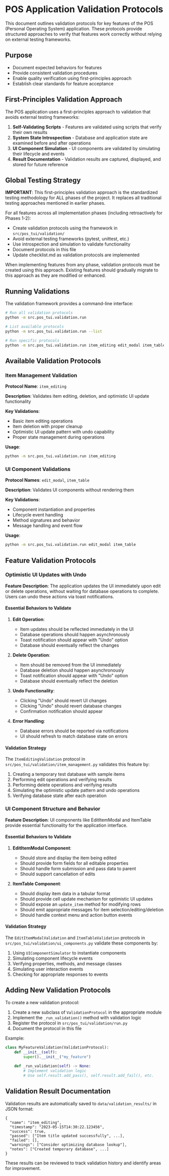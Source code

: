 # POS Application Validation Protocols

This document outlines validation protocols for key features of the POS (Personal Operating System) application. These protocols provide structured approaches to verify that features work correctly without relying on external testing frameworks.

## Purpose

- Document expected behaviors for features
- Provide consistent validation procedures
- Enable quality verification using first-principles approach
- Establish clear standards for feature acceptance

## First-Principles Validation Approach

The POS application uses a first-principles approach to validation that avoids external testing frameworks:

1. **Self-Validating Scripts** - Features are validated using scripts that verify their own results
2. **System State Introspection** - Database and application state are examined before and after operations
3. **UI Component Simulation** - UI components are validated by simulating their lifecycle and events
4. **Result Documentation** - Validation results are captured, displayed, and stored for future reference

## Global Testing Strategy

**IMPORTANT**: This first-principles validation approach is the standardized testing methodology for ALL phases of the project. It replaces all traditional testing approaches mentioned in earlier phases.

For all features across all implementation phases (including retroactively for Phases 1-2):
- Create validation protocols using the framework in `src/pos_tui/validation/`
- Avoid external testing frameworks (pytest, unittest, etc.)
- Use introspection and simulation to validate functionality
- Document protocols in this file
- Update checklist.md as validation protocols are implemented

When implementing features from any phase, validation protocols must be created using this approach. Existing features should gradually migrate to this approach as they are modified or enhanced.

## Running Validations

The validation framework provides a command-line interface:

```bash
# Run all validation protocols
python -m src.pos_tui.validation.run

# List available protocols
python -m src.pos_tui.validation.run --list

# Run specific protocols
python -m src.pos_tui.validation.run item_editing edit_modal item_table
```

## Available Validation Protocols

### Item Management Validation

**Protocol Name**: `item_editing`

**Description**: Validates item editing, deletion, and optimistic UI update functionality

**Key Validations**:
- Basic item editing operations
- Item deletion with proper cleanup
- Optimistic UI update pattern with undo capability
- Proper state management during operations

**Usage**:
```bash
python -m src.pos_tui.validation.run item_editing
```

### UI Component Validations

**Protocol Names**: `edit_modal`, `item_table`

**Description**: Validates UI components without rendering them

**Key Validations**:
- Component instantiation and properties
- Lifecycle event handling
- Method signatures and behavior
- Message handling and event flow

**Usage**:
```bash
python -m src.pos_tui.validation.run edit_modal item_table
```

## Feature Validation Protocols

### Optimistic UI Updates with Undo

**Feature Description**: The application updates the UI immediately upon edit or delete operations, without waiting for database operations to complete. Users can undo these actions via toast notifications.

#### Essential Behaviors to Validate

1. **Edit Operation**:
   - Item updates should be reflected immediately in the UI
   - Database operations should happen asynchronously
   - Toast notification should appear with "Undo" option
   - Database should eventually reflect the changes

2. **Delete Operation**:
   - Item should be removed from the UI immediately 
   - Database deletion should happen asynchronously
   - Toast notification should appear with "Undo" option
   - Database should eventually reflect the deletion

3. **Undo Functionality**:
   - Clicking "Undo" should revert UI changes
   - Clicking "Undo" should revert database changes
   - Confirmation notification should appear

4. **Error Handling**:
   - Database errors should be reported via notifications
   - UI should refresh to match database state on errors

#### Validation Strategy

The `ItemEditingValidation` protocol in `src/pos_tui/validation/item_management.py` validates this feature by:

1. Creating a temporary test database with sample items
2. Performing edit operations and verifying results
3. Performing delete operations and verifying results
4. Simulating the optimistic update pattern and undo operations
5. Verifying database state after each operation

### UI Component Structure and Behavior

**Feature Description**: UI components like EditItemModal and ItemTable provide essential functionality for the application interface.

#### Essential Behaviors to Validate

1. **EditItemModal Component**:
   - Should store and display the item being edited
   - Should provide form fields for all editable properties
   - Should handle form submission and pass data to parent
   - Should support cancellation of edits

2. **ItemTable Component**:
   - Should display item data in a tabular format
   - Should provide cell update mechanism for optimistic UI updates
   - Should expose an `update_item` method for modifying rows
   - Should emit appropriate messages for item selection/editing/deletion
   - Should handle context menu and action button events

#### Validation Strategy

The `EditItemModalValidation` and `ItemTableValidation` protocols in `src/pos_tui/validation/ui_components.py` validate these components by:

1. Using `UIComponentSimulator` to instantiate components
2. Simulating component lifecycle events
3. Verifying properties, methods, and message classes
4. Simulating user interaction events
5. Checking for appropriate responses to events

## Adding New Validation Protocols

To create a new validation protocol:

1. Create a new subclass of `ValidationProtocol` in the appropriate module
2. Implement the `_run_validation()` method with validation logic
3. Register the protocol in `src/pos_tui/validation/run.py`
4. Document the protocol in this file

Example:
```python
class MyFeatureValidation(ValidationProtocol):
    def __init__(self):
        super().__init__("my_feature")
    
    def _run_validation(self) -> None:
        # Implement validation logic
        # Use self.result.add_pass(), self.result.add_fail(), etc.
```

## Validation Result Documentation

Validation results are automatically saved to `data/validation_results/` in JSON format:

```
{
  "name": "item_editing",
  "timestamp": "2023-05-15T14:30:22.123456",
  "success": true,
  "passed": ["Item title updated successfully", ...],
  "failed": [],
  "warnings": ["Consider optimizing database lookup"],
  "notes": ["Created temporary database", ...]
}
```

These results can be reviewed to track validation history and identify areas for improvement. 